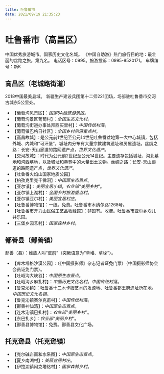 ```yaml
---
title: 吐鲁番市
date: 2021/09/19 21:35:23
---
```


# 吐鲁番市（高昌区）
中国优秀旅游城市。国家历史文化名城。
《中国自助游》热门旅行目的地：最壮丽的丝路之旅，第九名。
电话区号：0995。旅游投诉：0995-8520171。
车牌编号：新K
## 高昌区（老城路街道）
2018中国最美县域。
新疆生产建设兵团第十二师221团场，场部驻吐鲁番市交河古城东5公里处。

* 【葡萄沟风景区】：*国家5A级旅游景区*。
* 【葡萄沟景区葡萄村】：*全国生态文化村*。
* 【葡萄沟街道办事处拜西买里村】：*中国传统村落*。
* 【葡萄镇巴格日社区】：*全国乡村旅游重点村*。
* 【高昌故城】：是公元前1世纪至公元14世纪吐鲁番盆地第一大中心城镇，包括外城、内城和“可汗堡”，城址内分布有大量宗教建筑遗址和房屋遗址。丝绸之路：长安-天山廊道的路网遗产点，*世界文化遗产*。
* 【交河故城】：时代为公元前2世纪至公元14世纪。主要遗存包括城址、沟北墓地和沟西墓地，以及城址和墓葬中的大量出土文物。丝绸之路：长安-天山廊道的路网遗产点，*世界文化遗产*。
* 【吐鲁番火焰山国家地质公园】
* 【柏孜克里克千佛洞】：*中国原生态景点*。
* 【亚尔镇】：*美丽宜居小镇*。*农业部“美丽乡村”*。
* 【亚尔镇上湖村】：*全国乡村旅游重点村*。
* 【亚尔镇亚尔村】：*美丽宜居村庄*。
* 【吐鲁番博物馆】：一级。免费。吐鲁番市木纳尔路1268号。
* 【吐鲁番市开力山民俗工艺品收藏馆】：非国有。收费。吐鲁番市亚尔乡坎儿井乐园。
* 【三堡乡园艺村】：*国家森林乡村*。
## 鄯善县（鄯善镇）
鄯善（县）：维族人叫“皮前”（突厥语意为“草堆、草垛”）。
* 【库木塔格沙漠公园】：（《中国摄影师》杂志记者证免门票）（中国摄影师协会会员证免门票）。
* 【吐峪沟大峡谷】：*中国原生态景点*。
* 【吐峪沟乡麻扎村】：*中国历史文化名村*。*中国传统村落*。
* 【鲁克沁镇】：吐鲁番十二木卡姆艺术的发源地、吐鲁番郡王府遗址所在地。*中国历史文化名镇*。
* 【鲁克沁镇赛尔克甫村】：*中国传统村落*。
* 【鄯善神仙湾】：*中国原生态景点*。
* 【连木沁镇巴扎村】：*农业部“美丽乡村”*。
* 【东巴扎乡】：*农业部“美丽乡村”*。
* 【鄯善县博物馆】：免费。鄯善县文化广场。
## 托克逊县（托克逊镇）
* 【克尔碱岩画和水系图】：*中国原生态景点*。
* 【夏乡南湖村】：*美丽宜居村庄*。
* 【伊拉湖镇阿克塔格村】：*国家森林乡村*。
